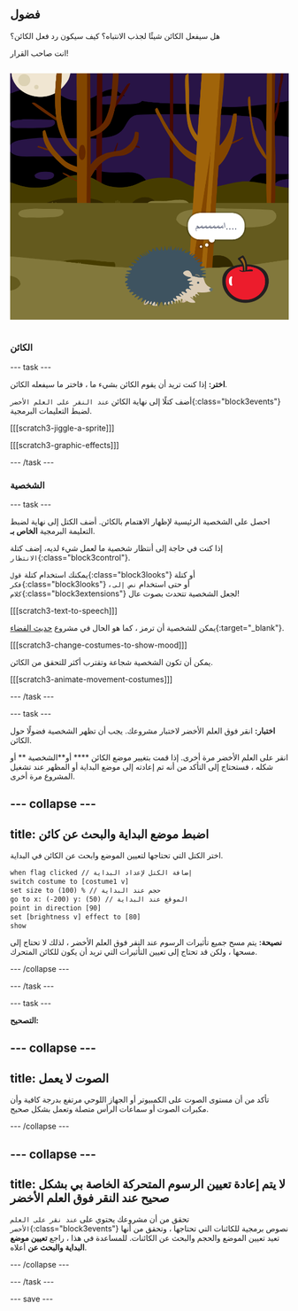 ## فضول

<div style="display: flex; flex-wrap: wrap">
<div style="flex-basis: 200px; flex-grow: 1; margin-right: 15px;">
هل سيفعل الكائن شيئًا لجذب الانتباه؟ كيف سيكون رد فعل الكائن؟

انت صاحب القرار!
</div>
<div>

![بوو!' مشروع يوضح أن الشخصية فضوليّة.](images/boo.png)

</div>
</div>

### الكائن

--- task ---

**اختر:** إذا كنت تريد أن يقوم الكائن بشيء ما ، فاختر ما سيفعله الكائن.

أضف كتلًا إلى نهاية الكائن `عند النقر على العلم الأخضر`{:class="block3events"} لضبط التعليمات البرمجية.

[[[scratch3-jiggle-a-sprite]]]

[[[scratch3-graphic-effects]]]

--- /task ---

### الشخصية

--- task ---

احصل على الشخصية الرئيسية لإظهار الاهتمام بالكائن. أضف الكتل إلى نهاية لضبط التعليمة البرمجية **الخاص بـ**.

إذا كنت في حاجة إلى أنتظار شخصية ما لعمل شيء لديه، إضف كتلة `الانتظار`{:class="block3control"}.

يمكنك استخدام كتلة `قول`{:class="block3looks"} أو كتلة `فكر`{:class="block3looks"} ، أو حتى استخدام `نص إلى كلام`{:class="block3extensions"} لجعل الشخصية تتحدث بصوت عال!

[[[scratch3-text-to-speech]]]

يمكن للشخصية أن ترمز ، كما هو الحال في مشروع [حديث الفضاء](https://projects.raspberrypi.org/ar-SA/projects/space-talk){:target="_blank"}.

[[[scratch3-change-costumes-to-show-mood]]]

يمكن أن تكون الشخصية شجاعة وتقترب أكثر للتحقق من الكائن.

[[[scratch3-animate-movement-costumes]]]

--- /task ---

--- task ---

**اختبار:** انقر فوق العلم الأخضر لاختبار مشروعك. يجب أن تظهر الشخصية فضولًا حول الكائن.

انقر على العلم الأخضر مرة أخرى. إذا قمت بتغيير موضع الكائن **** أو**الشخصية ** أو شكله ، فستحتاج إلى التأكد من أنه تم إعادته إلى موضع البداية أو المظهر عند تشغيل المشروع مرة أخرى.

--- collapse ---
---
title: اضبط موضع البداية والبحث عن كائن
---

اختر الكتل التي تحتاجها لتعيين الموضع وابحث عن الكائن في البداية.

```blocks3
when flag clicked // إضافة الكتل لإعداد البداية 
switch costume to [costume1 v]
set size to (100) % // حجم عند البداية
go to x: (-200) y: (50) // الموقع عند البداية
point in direction [90]
set [brightness v] effect to [80]
show
```

**نصيحة:** يتم مسح جميع تأثيرات الرسوم عند النقر فوق العلم الأخضر ، لذلك لا تحتاج إلى مسحها ، ولكن قد تحتاج إلى تعيين التأثيرات التي تريد أن يكون للكائن المتحرك.

--- /collapse ---

--- /task ---

--- task ---

**التصحيح:**

--- collapse ---
---
title: الصوت لا يعمل
---

تأكد من أن مستوى الصوت على الكمبيوتر أو الجهاز اللوحي مرتفع بدرجة كافية وأن مكبرات الصوت أو سماعات الرأس متصلة وتعمل بشكل صحيح.

--- /collapse ---

--- collapse ---
---
title: لا يتم إعادة تعيين الرسوم المتحركة الخاصة بي بشكل صحيح عند النقر فوق العلم الأخضر
---

تحقق من أن مشروعك يحتوي على `عند نقر على العلم الأخضر`{:class="block3events"} نصوص برمجية للكائنات التي تحتاجها ، وتحقق من أنها تعيد تعيين الموضع والحجم والبحث عن الكائنات. للمساعدة في هذا ، راجع **تعيين موضع البداية والبحث عن** أعلاه.

--- /collapse ---

--- /task ---

--- save ---
